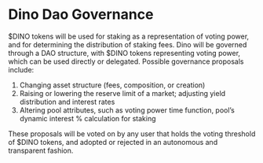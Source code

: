 # Dino Dao Governance

$DINO tokens will be used for staking as a representation of voting power, and for determining the distribution of staking fees. Dino will be governed through a DAO structure, with $DINO tokens representing voting power, which can be used directly or delegated. Possible governance proposals include: 

1. Changing asset structure (fees, composition, or creation)
2. Raising or lowering the reserve limit of a market; adjusting yield distribution and interest rates
3. Altering pool attributes, such as voting power time function, pool’s dynamic interest % calculation for staking

These proposals will be voted on by any user that holds the voting threshold of $DINO tokens, and adopted or rejected in an autonomous and transparent fashion.
